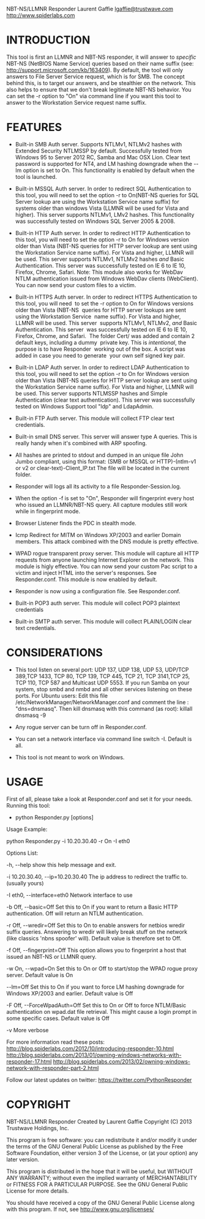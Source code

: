 NBT-NS/LLMNR Responder
Laurent Gaffie <lgaffie@trustwave.com>
http://www.spiderlabs.com

INTRODUCTION
============

This tool is first an LLMNR and NBT-NS responder, it will answer to 
*specific* NBT-NS (NetBIOS Name Service) queries based on their name 
suffix (see: http://support.microsoft.com/kb/163409). By default, the
tool will only answers to File Server Service request, which is for SMB.
The concept behind this, is to target our answers, and be stealthier on
the network. This also helps to ensure that we don't break legitimate
NBT-NS behavior. You can set the -r option to "On" via command line if 
you want this tool to answer to the Workstation Service request name
suffix.

FEATURES
========

- Built-in SMB Auth server.
  Supports NTLMv1, NTLMv2 hashes with Extended Security NTLMSSP by default.
  Successfully tested from Windows 95 to Server 2012 RC, Samba and Mac OSX Lion.
  Clear text password is supported for NT4, and LM hashing downgrade when the 
  --lm option is set to On. This functionality is enabled by default when the
  tool is launched.

- Built-in MSSQL Auth server.
  In order to redirect SQL Authentication to this tool, you will need to
  set the option -r to On(NBT-NS queries for SQL Server lookup are using
  the Workstation Service name suffix) for systems older than windows 
  Vista (LLMNR will be used for Vista and higher). This server supports
  NTLMv1, LMv2 hashes. This functionality was successfully tested on 
  Windows SQL Server 2005 & 2008.

- Built-in HTTP Auth server.
  In order to redirect HTTP Authentication to this tool, you will need
  to set the option -r to On for Windows version older than Vista (NBT-NS
  queries for HTTP server lookup are sent using the Workstation Service
  name suffix). For Vista and higher, LLMNR will be used. This server 
  supports NTLMv1, NTLMv2 hashes *and* Basic Authentication. This server
  was successfully tested on IE 6 to IE 10, Firefox, Chrome, Safari.
  Note: This module also works for WebDav NTLM authentication issued from
  Windows WebDav clients (WebClient). You can now send your custom files to a victim.

- Built-in HTTPS Auth server.
  In order to redirect HTTPS Authentication to this tool, you will need
  to set the -r option to On for Windows versions older than Vista (NBT-NS
  queries for HTTP server lookups are sent using the Workstation Service
  name suffix). For Vista and higher, LLMNR will be used. This server 
  supports NTLMv1, NTLMv2, *and* Basic Authentication. This server
  was successfully tested on IE 6 to IE 10, Firefox, Chrome, and Safari.
  The folder Cert/ was added and contain 2 default keys, including a dummy
  private key. This is *intentional*, the purpose is to have Responder 
  working out of the box. A script was added in case you need to generate
  your own self signed key pair.

- Built-in LDAP Auth server.
  In order to redirect LDAP Authentication to this tool, you will need
  to set the option -r to On for Windows version older than Vista (NBT-NS
  queries for HTTP server lookup are sent using the Workstation Service
  name suffix). For Vista and higher, LLMNR will be used. This server 
  supports NTLMSSP hashes and Simple Authentication (clear text authentication).
  This server was successfully tested on Windows Support tool "ldp" and LdapAdmin.

- Built-in FTP Auth server.
  This module will collect FTP clear text credentials.

- Built-in small DNS server. This server will answer type A queries. This
  is really handy when it's combined with ARP spoofing. 

- All hashes are printed to stdout and dumped in an unique file John
  Jumbo compliant, using this format:
  (SMB or MSSQL or HTTP)-(ntlm-v1 or v2 or clear-text)-Client_IP.txt
  The file will be located in the current folder.

- Responder will logs all its activity to a file Responder-Session.log.

- When the option -f is set to "On", Responder will fingerprint every host who issued
  an LLMNR/NBT-NS query. All capture modules still work while in fingerprint mode. 

- Browser Listener finds the PDC in stealth mode.

- Icmp Redirect for MITM on Windows XP/2003 and earlier Domain members. This attack combined with
  the DNS module is pretty effective.

- WPAD rogue transparent proxy server. This module will capture all HTTP requests from anyone launching Internet Explorer on the network. This module is higly effective. You can now send your custom Pac script to a victim and inject HTML into the server's responses. See Responder.conf. This module is now enabled by default.

- Responder is now using a configuration file. See Responder.conf.

- Built-in POP3 auth server. This module will collect POP3 plaintext credentials

- Built-in SMTP auth server. This module will collect PLAIN/LOGIN clear text credentials.

CONSIDERATIONS
==============

- This tool listen on several port: UDP 137, UDP 138, UDP 53, UDP/TCP 389,TCP 1433,
  TCP 80, TCP 139, TCP 445, TCP 21, TCP 3141,TCP 25, TCP 110, TCP 587 and Multicast UDP 5553.
  If you run Samba on your system, stop smbd and nmbd and all other 
  services listening on these ports.
  For Ubuntu users: 
  Edit this file /etc/NetworkManager/NetworkManager.conf and comment the line : "dns=dnsmasq".
  Then kill dnsmasq with this command (as root): killall dnsmasq -9

- Any rogue server can be turn off in Responder.conf.

- You can set a network interface via command line switch -I. Default is all. 

- This tool is not meant to work on Windows.


USAGE
=====

First of all, please take a look at Responder.conf and set it for your needs.
Running this tool:

- python Responder.py [options]

Usage Example:

python Responder.py -i 10.20.30.40 -r On -I eth0

Options List:

-h, --help                           show this help message and exit.

-i 10.20.30.40, --ip=10.20.30.40     The ip address to redirect the traffic to.
                                     (usually yours)

-I eth0, --interface=eth0            Network interface to use

-b Off, --basic=Off                  Set this to On if you want to return a 
                                     Basic HTTP authentication. Off will return 
                                     an NTLM authentication.

-r Off, --wredir=Off                 Set this to On to enable answers for netbios 
                                     wredir suffix queries. Answering to wredir
                                     will likely break stuff on the network 
                                     (like classics 'nbns spoofer' will).
                                     Default value is therefore set to Off.

-f Off, --fingerprint=Off            This option allows you to fingerprint a 
                                     host that issued an NBT-NS or LLMNR query.

-w On, --wpad=On                     Set this to On or Off to start/stop the WPAD rogue
                                     proxy server. Default value is On

--lm=Off                             Set this to On if you want to force LM hashing
                                     downgrade for Windows XP/2003 and earlier. Default value is Off

-F Off, --ForceWpadAuth=Off          Set this to On or Off to force NTLM/Basic authentication on 
                                     wpad.dat file retrieval. This might cause a login prompt in
                                     some specific cases. Default value is Off

-v                                   More verbose



For more information read these posts: 
http://blog.spiderlabs.com/2012/10/introducing-responder-10.html
http://blog.spiderlabs.com/2013/01/owning-windows-networks-with-responder-17.html
http://blog.spiderlabs.com/2013/02/owning-windows-network-with-responder-part-2.html

Follow our latest updates on twitter:
https://twitter.com/PythonResponder

COPYRIGHT
=========

NBT-NS/LLMNR Responder
Created by Laurent Gaffie
Copyright (C) 2013 Trustwave Holdings, Inc.
 
This program is free software: you can redistribute it and/or modify
it under the terms of the GNU General Public License as published by
the Free Software Foundation, either version 3 of the License, or
(at your option) any later version.

This program is distributed in the hope that it will be useful,
but WITHOUT ANY WARRANTY; without even the implied warranty of
MERCHANTABILITY or FITNESS FOR A PARTICULAR PURPOSE.  See the
GNU General Public License for more details.
 
You should have received a copy of the GNU General Public License
along with this program.  If not, see <http://www.gnu.org/licenses/>
